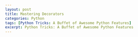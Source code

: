 ```yaml
---
layout: post
title: Mastering Decorators
categories: Python 
tags: [Python Tricks: A Buffet of Awesome Python Features]
excerpt: Python Tricks: A Buffet of Awesome Python Features
---
```

